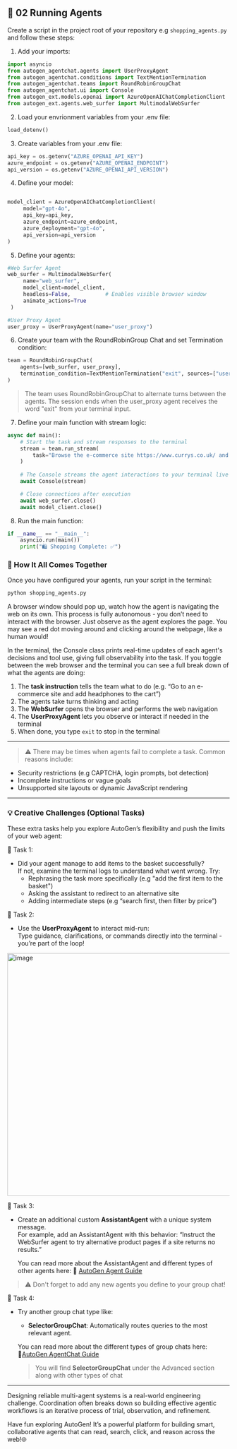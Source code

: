 ## 🚀 02 Running Agents

Create a script in the project root of your repository e.g ```shopping_agents.py``` and follow these steps:

1. Add your imports:
```python
import asyncio
from autogen_agentchat.agents import UserProxyAgent
from autogen_agentchat.conditions import TextMentionTermination
from autogen_agentchat.teams import RoundRobinGroupChat
from autogen_agentchat.ui import Console
from autogen_ext.models.openai import AzureOpenAIChatCompletionClient
from autogen_ext.agents.web_surfer import MultimodalWebSurfer
```
2. Load your envrionment variables from your .env file:
```python
load_dotenv()
```
3. Create variables from your .env file:

```python
api_key = os.getenv("AZURE_OPENAI_API_KEY")
azure_endpoint = os.getenv("AZURE_OPENAI_ENDPOINT")
api_version = os.getenv("AZURE_OPENAI_API_VERSION")
```

4. Define your model:
```python

model_client = AzureOpenAIChatCompletionClient(
     model="gpt-4o",
     api_key=api_key,
     azure_endpoint=azure_endpoint,
     azure_deployment="gpt-4o",
     api_version=api_version
)
```

5. Define your agents:
```python
#Web Surfer Agent
web_surfer = MultimodalWebSurfer(
     name="web_surfer",
     model_client=model_client,
     headless=False,           # Enables visible browser window
     animate_actions=True
 )

#User Proxy Agent
user_proxy = UserProxyAgent(name="user_proxy")
```
6. Create your team with the RoundRobinGroup Chat and set Termination condition:
```python
team = RoundRobinGroupChat(
    agents=[web_surfer, user_proxy],
    termination_condition=TextMentionTermination("exit", sources=["user_proxy"])
)
```
> The team uses RoundRobinGroupChat to alternate turns between the agents. The session ends when the user_proxy agent receives the word "exit" from your terminal input.

7. Define your main function with stream logic:
```python
async def main():
    # Start the task and stream responses to the terminal
    stream = team.run_stream(
        task="Browse the e-commerce site https://www.currys.co.uk/ and add headphones to the shopping basket."
    )
    
    # The Console streams the agent interactions to your terminal live
    await Console(stream)

    # Close connections after execution
    await web_surfer.close()
    await model_client.close()

```

8. Run the main function:
```python
if __name__ == "__main__":
    asyncio.run(main())
    print("🛍️ Shopping Complete: ✅")
```

### 🧩 How It All Comes Together

Once you have configured your agents, run your script in the terminal:

```python
python shopping_agents.py
```

A browser window should pop up, watch how the agent is navigating the web on its own. This process is fully autonomous - you don’t need to interact with the browser. Just observe as the agent explores the page. You may see a red dot moving around and clicking around the webpage, like a human would!

In the terminal, the Console class prints real-time updates of each agent's decisions and tool use, giving full observability into the task.
If you toggle between the web browser and the terminal you can see a full break down of what the agents are doing:

1. The **task instruction** tells the team what to do (e.g. “Go to an e-commerce site and add headphones to the cart”)
2. The agents take turns thinking and acting
3. The **WebSurfer** opens the browser and performs the web navigation
4. The **UserProxyAgent** lets you observe or interact if needed in the terminal
5. When done, you type `exit` to stop in the terminal

---

 > ⚠️ There may be times when agents fail to complete a task. Common reasons include:

- Security restrictions (e.g CAPTCHA, login prompts, bot detection)
- Incomplete instructions or vague goals
- Unsupported site layouts or dynamic JavaScript rendering

---

### 💡 Creative Challenges (Optional Tasks)

These extra tasks help you explore AutoGen’s flexibility and push the limits of your web agent:

💭 Task 1:
- Did your agent manage to add items to the basket successfully?  
   If not, examine the terminal logs to understand what went wrong. Try:
  - Rephrasing the task more specifically (e.g "add the first item to the basket")
  - Asking the assistant to redirect to an alternative site
  - Adding intermediate steps (e.g “search first, then filter by price”)

💭 Task 2:
- Use the **UserProxyAgent** to interact mid-run:  
  Type guidance, clarifications, or commands directly into the terminal - you’re part of the loop!
<img width="550" alt="image" src="https://github.com/user-attachments/assets/9caa6aa4-93e4-44ad-afbd-9ac138b9739a" />


💭 Task 3:
- Create an additional custom **AssistantAgent** with a unique system message.  
  For example, add an AssistantAgent with this behavior:
  “Instruct the WebSurfer agent to try alternative product pages if a site returns no results.”
  
  You can read more about the AssistantAgent and different types of other agents here:
  🔗 [AutoGen Agent Guide](https://microsoft.github.io/autogen/stable/user-guide/agentchat-user-guide/tutorial/agents.html)

 > ⚠️ Don't forget to add any new agents you define to your group chat!

💭 Task 4:
- Try another group chat type like:
  - **SelectorGroupChat**: Automatically routes queries to the most relevant agent.

  You can read more about the different types of group chats here:
  🔗[AutoGen AgentChat Guide](https://microsoft.github.io/autogen/stable/user-guide/agentchat-user-guide/index.html)
  > You will find **SelectorGroupChat** under the Advanced section along with other types of chat
---
Designing reliable multi-agent systems is a real-world engineering challenge. Coordination often breaks down so building effective agentic workflows is an iterative process of trial, observation, and refinement.

Have fun exploring AutoGen! It’s a powerful platform for building smart, collaborative agents that can read, search, click, and reason across the web!🌐
